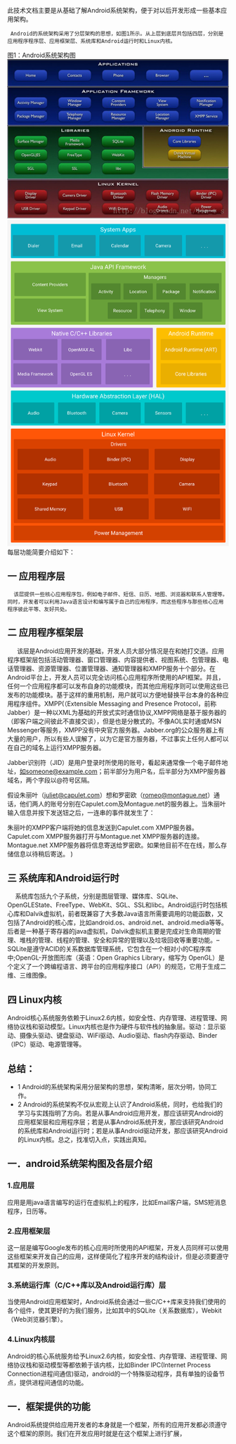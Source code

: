 此技术文档主要是从基础了解Android系统架构，便于对以后开发形成一些基本应用架构。

     Android的系统架构采用了分层架构的思想，如图1所示。从上层到底层共包括四层，分别是应用程序程序层、应用框架层、系统库和Android运行时和Linux内核。
图1：Android系统架构图
  ![安卓](./res/安卓架构图1.png)
  ![安卓](./res/安卓架构图2.png)
      每层功能简要介绍如下：
## 一 应用程序层

      该层提供一些核心应用程序包，例如电子邮件、短信、日历、地图、浏览器和联系人管理等。同时，开发者可以利用Java语言设计和编写属于自己的应用程序，而这些程序与那些核心应用程序彼此平等、友好共处。

## 二 应用程序框架层
&ensp;   &ensp;   该层是Android应用开发的基础，开发人员大部分情况是在和她打交道。应用程序框架层包括活动管理器、窗口管理器、内容提供者、视图系统、包管理器、电话管理器、资源管理器、位置管理器、通知管理器和XMPP服务十个部分。在Android平台上，开发人员可以完全访问核心应用程序所使用的API框架。并且，任何一个应用程序都可以发布自身的功能模块，而其他应用程序则可以使用这些已发布的功能模块。基于这样的重用机制，用户就可以方便地替换平台本身的各种应用程序组件。XMPP(（Extensible Messaging and Presence Protocol，前称Jabber）是一种以XML为基础的开放式实时通信协议,XMPP网络是基于服务器的（即客户端之间彼此不直接交谈），但是也是分散式的。不像AOL实时通或MSN Messenger等服务，XMPP没有中央官方服务器。Jabber.org的公众服务器上有大量的用户，所以有些人误解了，以为它是官方服务器，不过事实上任何人都可以在自己的域名上运行XMPP服务器。

Jabber识别符（JID）是用户登录时所使用的账号，看起来通常像一个电子邮件地址，如someone@example.com；前半部分为用户名，后半部分为XMPP服务器域名，两个字段以@符号区隔。

假设朱丽叶（juliet@capulet.com）想和罗密欧（romeo@montague.net）通话，他们两人的账号分别在Capulet.com及Montague.net的服务器上。当朱丽叶输入信息并按下发送钮之后，一连串的事件就发生了：

朱丽叶的XMPP客户端将她的信息发送到Capulet.com XMPP服务器。
Capulet.com XMPP服务器打开与Montague.net XMPP服务器的连接。
Montague.net XMPP服务器将信息寄送给罗密欧。如果他目前不在在线，那么存储信息以待稍后寄送。
)
## 三 系统库和Android运行时

&ensp; &ensp;系统库包括九个子系统，分别是图层管理、媒体库、SQLite、OpenGLEState、FreeType、WebKit、SGL、SSL和libc。Android运行时包括核心库和Dalvik虚拟机，前者既兼容了大多数Java语言所需要调用的功能函数，又包括了Android的核心库，比如android.os、android.net、android.media等等。后者是一种基于寄存器的java虚拟机，Dalvik虚拟机主要是完成对生命周期的管理、堆栈的管理、线程的管理、安全和异常的管理以及垃圾回收等重要功能。–SQLite是遵守ACID的关系数据库管理系统，它包含在一个相对小的C程序库中;OpenGL-开放图形库（英语：Open Graphics Library，缩写为 OpenGL）是个定义了一个跨编程语言、跨平台的应用程序接口（API）的规范，它用于生成二维、三维图像。

## 四 Linux内核

Android核心系统服务依赖于Linux2.6内核，如安全性、内存管理、进程管理、网络协议栈和驱动模型。Linux内核也是作为硬件与软件栈的抽象层。驱动：显示驱动、摄像头驱动、键盘驱动、WiFi驱动、Audio驱动、flash内存驱动、Binder（IPC）驱动、电源管理等。

## 总结：

- 1 Android的系统架构采用分层架构的思想，架构清晰，层次分明，协同工作。
- 2 Android的系统架构不仅从宏观上认识了Android系统，同时，也给我们的学习与实践指明了方向。若是从事Android应用开发，那应该研究Android的应用框架层和应用程序层；若是从事Android系统开发，那应该研究Android的系统库和Android运行时；若是从事Android驱动开发，那应该研究Android的Linux内核。总之，找准切入点，实践出真知。




## 一．android系统架构图及各层介绍

### 1.应用层
应用是用java语言编写的运行在虚拟机上的程序，比如Email客户端，SMS短消息程序，日历等。

### 2.应用框架层
这一层是编写Google发布的核心应用时所使用的API框架，开发人员同样可以使用这些框架来开发自己的应用，这样便简化了程序开发的结构设计，但是必须要遵守其框架的开发原则。

### 3.系统运行库（C/C++库以及Android运行库）层
当使用Android应用框架时，Android系统会通过一些C/C++库来支持我们使用的各个组件，使其更好的为我们服务，比如其中的SQLite（关系数据库），Webkit（Web浏览器引擎）。

### 4.Linux内核层
Android的核心系统服务给予Linux2.6内核，如安全性、内存管理、进程管理、网络协议栈和驱动模型等都依赖于该内核，比如Binder IPC(Internet Process Connection进程间通信)驱动，android的一个特殊驱动程序，具有单独的设备节点，提供进程间通信的功能。



## 一．框架提供的功能

Android系统提供给应用开发者的本身就是一个框架，所有的应用开发都必须遵守这个框架的原则。我们在开发应用时就是在这个框架上进行扩展，